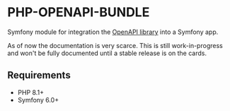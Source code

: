 PHP-OPENAPI-BUNDLE
===========

Symfony module for integration the [OpenAPI library](/sjuvonen/php-openapi) into a Symfony app.

As of now the documentation is very scarce. This is still work-in-progress and won't be fully documented until a stable release is on the cards.

## Requirements

- PHP 8.1+
- Symfony 6.0+
